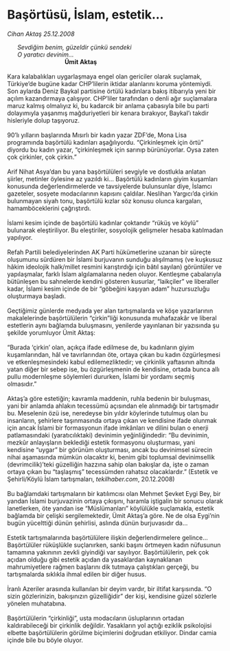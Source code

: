 # Başörtüsü, İslam, estetik...

*Cihan Aktaş 25.12.2008*

<div class="taraf_structure_2col_1zq">
<div class="margen_n">



 <p><i>      Sevdiğim benim, güzeldir çünkü sendeki <br/>      O yaratıcı devinim…</i> <br/>                                  <strong>Ümit Aktaş <br/></strong><br/>Kara kalabalıkları uygarlaşmaya engel olan gericiler olarak suçlamak, Türkiye’de bugüne kadar CHP’lilerin iktidar alanlarını koruma yöntemiydi. Son aylarda Deniz Baykal partisine örtülü kadınlara bakış itibarıyla yeni bir açılım kazandırmaya çalışıyor. CHP’liler tarafından o denli ağır suçlamalara maruz kalmış olmalıyız ki, bu kadarcık bir anlama çabasıyla bile bu parti dolayımıyla yaşanmış mağduriyetleri bir kenara bırakıyor, Baykal’ı takdir hisleriyle dolup taşıyoruz. <br/><br/>90’lı yılların başlarında Mısırlı bir kadın yazar ZDF’de, Mona Lisa programında başörtülü kadınları aşağılıyordu. “Çirkinleşmek için örtü” diyordu bu kadın yazar, “çirkinleşmek için sarınıp bürünüyorlar. Oysa zaten çok çirkinler, çok çirkin.” <br/><br/>Arif Nihat Asya’dan bu yana başörtülüleri sevgiyle ve dostlukla anlatan şiirler, metinler öylesine az yazıldı ki... Başörtülü kadınların giyim kuşamları konusunda değerlendirmelerde ve tavsiyelerde bulunsunlar diye, İslamcı gazeteler, sosyete modacılarının kapısını çaldılar. Neslihan Yargıcı’da çirkin bulunmayan siyah tonu, başörtülü kızlar söz konusu olunca kargaları, hamamböceklerini çağrıştırdı. <br/><br/>İslami kesim içinde de başörtülü kadınlar çoktandır “rüküş ve köylü” bulunarak eleştiriliyor. Bu eleştiriler, sosyolojik gelişmeler hesaba katılmadan yapılıyor. <br/><br/>Refah Partili belediyelerinden AK Parti hükümetlerine uzanan bir süreçte oluşumunu sürdüren bir İslami burjuvanın sunduğu alışılmamış (ve kuşkusuz hâkim ideolojik halk/millet resmini karıştırdığı için bâtıl sayılan) görüntüler ve yapılaşmalar, farklı İslam algılamalarına neden oluyor. Kentleşme çabalarıyla bütünleşen bu sahnelerde kendini gösteren kusurlar, “laikçiler” ve liberaller kadar, İslami kesim içinde de bir “göbeğini kaşıyan adam” huzursuzluğu oluşturmaya başladı. <br/><br/>Geçtiğimiz günlerde medyada yer alan tartışmalarda ve köşe yazarlarının makalelerinde başörtülülerin “çirkin”liği konusunda muhafazakâr ve liberal estetlerin aynı bağlamda buluşmasını, yenilerde yayınlanan bir yazısında şu şekilde yorumluyor Ümit Aktaş: <br/><br/>“Burada ‘çirkin’ olan, açıkça ifade edilmese de, bu kadınların giyim kuşamlarından, hâl ve tavırlarından öte, ortaya çıkan bu kadın özgürleşmesi ve etkenleşmesindeki kabul edilemezliktedir; ve çirkinlik yaftasının altında yatan diğer bir sebep ise, bu özgürleşmenin de kendisine, ortada bunca allı pullu modernleşme söylemleri dururken, İslami bir yordamı seçmiş olmasıdır.” <br/><br/>Aktaş’a göre estetiğin; kavramla maddenin, ruhla bedenin bir buluşması, yani bir anlamda ahlakın tecessümü açısından ele alınmadığı bir tartışmadır bu. Meselenin özü ise, neredeyse bin yıldır köylerinde tutulmuş olan bu insanların, şehirlere taşınmasında ortaya çıkan ve kendisine ifade olunmak için ancak İslami bir formasyonun ifade imkânları ve dilini bulan o enerji patlamasındaki (yaratıcılıktaki) devinimin yeğinliğindedir: “Bu devinimin, mezkûr anlayışların beklediği estetik formasyonu oluşturması, yani kendisine “uygar” bir görünüm oluşturması, ancak bu devinimsel sürecin nihai aşamasında mümkün olacaktır ki, benim gibi toplumsal devinimsellik (devrimcilik)’teki güzelliğin hazzına sahip olan bakışlar da, işte o zaman ortaya çıkan bu “taşlaşmış” tecessümden rahatsız olacaklardır.” (Estetik ve Şehirli/Köylü İslam tartışmaları, <i>tekilhaber.com</i>, 20.12.2008) <br/><br/>Bu bağlamdaki tartışmaların bir katılımcısı olan Mehmet Şevket Eygi Bey, bir yandan İslami burjuvazinin ortaya çıkışını, haramla iştigalin bir sonucu olarak lanetlerken, öte yandan ise “Müslümanları” köylülükle suçlamakla, estetik bağlamda bir çelişki sergilemektedir, Ümit Aktaş’a göre. Ne de olsa Eygi’nin bugün yücelttiği dünün şehirlisi, aslında dünün burjuvasıdır da... <br/><br/>Estetik tartışmalarında başörtülülere ilişkin değerlendirmelere gelince... Başörtülüler rüküşlükle suçlanırken, sanki başını örtmeyen kadın nüfusunun tamamına yakınının zevkli giyindiği var sayılıyor. Başörtülülerin, pek çok açıdan olduğu gibi estetik açıdan da yasaklardan kaynaklanan mahrumiyetlere rağmen başlarını dik tutmaya çalıştıkları gerçeği, bu tartışmalarda sıklıkla ihmal edilen bir diğer husus. <br/><br/>İranlı Azeriler arasında kullanılan bir deyim vardır, bir iltifat karşısında. “O sizin gözlerinizin, bakışınızın güzelliğidir” der kişi, kendisine güzel sözlerle yönelen muhatabına. <br/><br/>Başörtülülerin “çirkinliği”, usta modacıların üsluplarının ortadan kaldırabileceği bir çirkinlik değildir. Yasakların yol açtığı eziklik psikolojisi elbette başörtülülerin görülme biçimlerini doğrudan etkiliyor. Dindar camia içinde bile bu böyle oluyor.</p>

<br/>


<div id="taraf_not">
</div>

</div>


</div>
